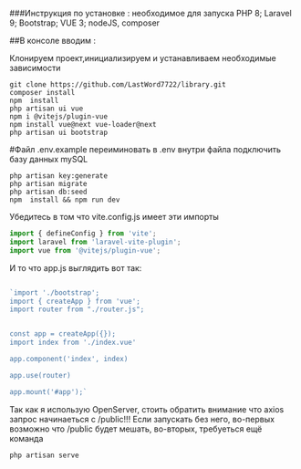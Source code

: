 ###Инструкция по установке : 
необходимое для запуска 
    PHP 8;  Laravel 9; Bootstrap; VUE 3; nodeJS, composer
    

##В консоле вводим :

Клонируем проект,инициализируем и устанавливаем необходимые зависимости
```
git clone https://github.com/LastWord7722/library.git
composer install
npm  install
php artisan ui vue
npm i @vitejs/plugin-vue
npm install vue@next vue-loader@next
php artisan ui bootstrap
```
#Файл .env.example переиминовать в .env  внутри файла подключить базу данных mySQL
```
php artisan key:generate
php artisan migrate
php artisan db:seed
npm  install && npm run dev
```



Убедитесь в том что vite.config.js имеет эти импорты
```javascript
import { defineConfig } from 'vite';
import laravel from 'laravel-vite-plugin';
import vue from '@vitejs/plugin-vue';
```
И то что app.js  выглядить вот так:
```javascript

`import './bootstrap';
import { createApp } from 'vue';
import router from "./router.js";


const app = createApp({});
import index from './index.vue'

app.component('index', index)

app.use(router)

app.mount('#app');`

```

Так как я использую OpenServer,  стоить обратить внимание что axios запрос начинаеться с /public!!!
Если запускать без него, во-первых возможно что /public будет мешать, во-вторых, требуеться ещё команда 

```
php artisan serve
```